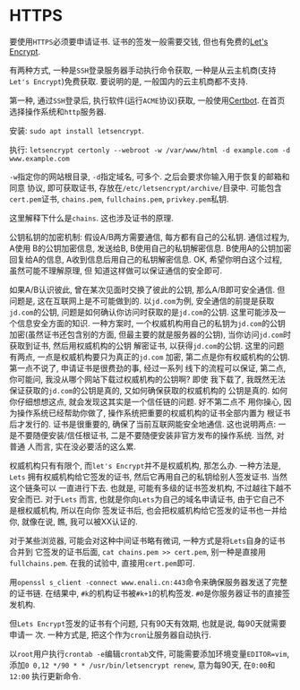 # HTTPS

要使用`HTTPS`必须要申请证书. 证书的签发一般需要交钱, 但也有免费的[Let's Encrypt](https://letsencrypt.org).

有两种方式, 一种是`SSH`登录服务器手动执行命令获取, 一种是从云主机商(支持`Let's
Encrypt`)免费获取. 要说明的是, 一般国内的云主机商都不支持.

第一种, 通过`SSH`登录后, 执行软件(运行`ACME`协议)获取, 一般使用[Certbot](https://certbot.eff.org). 在首页
选择操作系统和`http`服务器.

安装: `sudo apt install letsencrypt`.

执行: `letsencrypt certonly --webroot -w /var/www/html -d example.com -d www.example.com`

`-w`指定你的网站根目录, `-d`指定域名, 可多个. 之后会要求你输入用于恢复的邮箱和同意
协议, 即可获取证书, 存放在`/etc/letsencrypt/archive/`目录中. 可能包含`cert.pem`证书,
`chains.pem`, `fullchains.pem`, `privkey.pem`私钥.

这里解释下什么是`chains`. 这也涉及证书的原理. 

公钥私钥的加密机制: 假设A/B两方需要通信, 每方都有自己的公私钥. 通信过程为, A使用
B的公钥加密信息, 发送给B, B使用自己的私钥解密信息. B使用A的公钥加密回复给A的信息,
A收到信息后用自己的私钥解密信息. OK, 希望你明白这个过程, 虽然可能不理解原理, 但
知道这样做可以保证通信的安全即可.

如果A/B认识彼此, 曾在某次见面时交换了彼此的公钥, 那么A/B即可安全通信. 但问题是, 
这在互联网上是不可能做到的. 以`jd.com`为例, 安全通信的前提是获取`jd.com`的公钥,
问题是如何确认你访问时获取的是`jd.com`的公钥. 这里可能涉及一个信息安全方面的知识.
一种方案时, 一个权威机构用自己的私钥为`jd.com`的公钥加密(虽然证书还包含别的方面,
但最主要的就是服务器的公钥), 当你访问`jd.com`时获取到证书, 然后用权威机构的公钥
解密证书, 以获得`jd.com`的公钥. 这里的问题有两点, 一点是权威机构要只为真正的`jd.com`
加密, 第二点是你有权威机构的公钥. 第一点不说了, 申请证书是很费劲的事, 经过一系列
线下的流程可以保证, 第二点, 你可能问, 我没从哪个网站下载过权威机构的公钥啊? 即使
我下载了, 我既然无法保证获取的`jd.com`的公钥是真的, 又如何确保获取的权威机构的
公钥是真的. 如何你仔细想想这点, 就会发现这其实是一个信任链的问题. 好不第二点不
用你操心, 因为操作系统已经帮助你做了, 操作系统把重要的权威机构的证书全部内置为
根证书后才发行的. 证书是很重要的, 确保了当前互联网能安全地通信. 这也说明两点:
一是不要随便安装/信任根证书, 二是不要随便安装非官方发布的操作系统. 当然, 对普通
人而言, 实在没必要活的这么累.

权威机构只有有限个, 而`let's Encrypt`并不是权威机构, 那怎么办. 一种方法是, `Lets`
拥有权威机构给它签发的证书, 然后它再用自己的私钥给别人签发证书. 当然这个链条可以
一直进行下去. 也就是, 可能有多级的证书签发机构, 不过越往下越不安全而已. 对于`Lets`
而言, 也就是你向`Lets`为自己的域名申请证书, 由于它自己不是根权威机构, 所以在向你
签发证书后, 也会把权威机构给它签发的证书也一并给你, 就像在说, 瞧, 我可以被XX认证的.

对于某些浏览器, 可能会对这种中间证书略有微词, 一种方式是将`Lets`自身的证书合并到
它签发的证书后面, `cat chains.pem >> cert.pem`, 别一种是直接用`fullchains.pem`.
在我的试验中, 直接用`cert.pem`即可.

用`openssl s_client -connect www.enali.cn:443`命令来确保服务器发送了完整的证书链.
在结果中, `#k`的机构证书被`#k+1`的机构签发. `#0`是你服务器证书的直接签发机构.

但`Lets Encrypt`签发的证书有个问题, 只有90天有效期, 也就是说, 每90天就需要申请一
次. 一种方式是, 把这个作为`cron`让服务器自动执行.

以`root`用户执行`crontab -e`编辑`crontab`文件, 可能需要添加环境变量`EDITOR=vim`,
添加`0 0,12 */90 * * /usr/bin/letsencrypt renew`, 意为每90天, 在`0:00`和`12:00`
执行更新命令.
